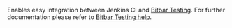 
Enables easy integration between Jenkins CI and [Bitbar
Testing](http://bitbar.com/). For further documentation please refer
to [Bitbar Testing
help](http://docs.bitbar.com/testing/cloud-integrations/jenkins-plugin/index.html).
